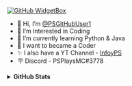 [![GitHub WidgetBox](https://github-widgetbox.vercel.app/api/profile?username=PSGitHubUser1&theme=dark&data=followers,repositories,stars,commits)](https://github.com/Jurredr/github-widgetbox)

- 👋 Hi, I’m [@PSGitHubUser1](https://github.com/PSGitHubUser1)
- 👀 I’m interested in Coding
- 🌱 I’m currently learning Python & Java
- 🤖 I want to became a Coder
- ✨ I also have a YT Channel - [InfoyPS](https://youtube.com/@infoyps)
- 🪧 Discord - PSPlaysMC#3778

<details>
  <summary><b>GitHub Stats</b></summary>
  <br />

  <div>
    
[![Infoy's GitHub Stats](https://github-readme-stats-git-masterrstaa-rickstaa.vercel.app/api?username=PSGitHubUser1&show_icons=true&theme=dark)](https://github.com/anuraghazra/github-readme-stats)
  </div>

  <div>
    
[![Top Langs](https://github-readme-stats-git-masterrstaa-rickstaa.vercel.app/api/top-langs?username=PSGitHubUser1&theme=dark&show_icons=true)](https://github.com/anuraghazra/github-readme-stats)
  </div>
</details>


<!--
PSGitHubUser1/PSGitHubUser1 is a ✨ special ✨ repository because its `README.md` (this file) appears on your GitHub profile.
You can click the Preview link to take a look at your changes.
--->
